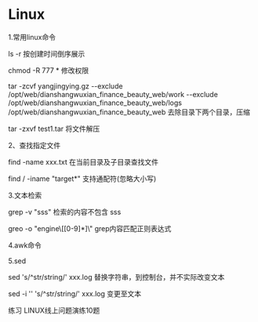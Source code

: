 # Linux

1.常用linux命令

ls -r  按创建时间倒序展示

chmod -R 777 *    修改权限         

tar -zcvf yangjingying.gz --exclude /opt/web/dianshangwuxian_finance_beauty_web/work --exclude /opt/web/dianshangwuxian_finance_beauty_web/logs /opt/web/dianshangwuxian_finance_beauty_web   去除目录下两个目录，压缩

tar -zxvf test1.tar  将文件解压

2、查找指定文件

find -name xxx.txt  在当前目录及子目录查找文件

find / -iname "target*"  支持通配符(忽略大小写)

3.文本检索

grep -v "sss" 检索的内容不包含 sss

greo -o "engine\\[[0-9]*]\\"   grep内容匹配正则表达式

4.awk命令

5.sed

sed   's/^str/string/' xxx.log 替换字符串，到控制台，并不实际改变文本

sed -i ''   's/^str/string/' xxx.log   变更至文本





练习 LINUX线上问题演练10题

